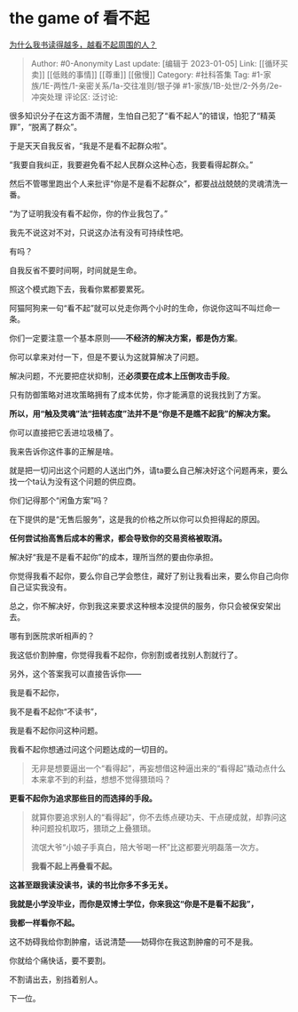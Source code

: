 # the game of 看不起
[为什么我书读得越多，越看不起周围的人？](https://www.zhihu.com/question/26828496/answer/2830201218)

> Author: #0-Anonymity
> Last update: [编辑于 2023-01-05]
> Link: [[循环买卖]] [[低贱的事情]] [[尊重]] [[傲慢]]
> Category: #社科答集
> Tag: #1-家族/1E-两性/1-亲密关系/1a-交往准则/银子弹 #1-家族/1B-处世/2-外务/2e-冲突处理
> 评论区:
> 泛讨论:

很多知识分子在这方面不清醒，生怕自己犯了“看不起人”的错误，怕犯了“精英罪”，“脱离了群众”。

于是天天自我反省，“我是不是看不起群众啦”。

“我要自我纠正，我要避免看不起人民群众这种心态，我要看得起群众。”

然后不管哪里跑出个人来批评“你是不是看不起群众”，都要战战兢兢的灵魂清洗一番。

“为了证明我没有看不起你，你的作业我包了。”

我先不说这对不对，只说这办法有没有可持续性吧。

有吗？

自我反省不要时间啊，时间就是生命。

照这个模式跑下去，我看你累都要累死。

阿猫阿狗来一句“看不起”就可以兑走你两个小时的生命，你说你这叫不叫烂命一条。

你们一定要注意一个基本原则——**不经济的解决方案，都是伪方案**。

你可以拿来对付一下，但是不要认为这就算解决了问题。

解决问题，不光要把症状抑制，还**必须要在成本上压倒攻击手段**。

只有防御策略对进攻策略拥有了成本优势，你才能满意的说我找到了方案。

**所以，用“触及灵魂”法“扭转态度”法并不是“你是不是瞧不起我”的解决方案。**

你可以直接把它丢进垃圾桶了。

我来告诉你这件事的正解是啥。

就是把一切问出这个问题的人送出门外，请ta要么自己解决好这个问题再来，要么找一个ta认为没有这个问题的供应商。

你们记得那个“闲鱼方案”吗？

在下提供的是“无售后服务”，这是我的价格之所以你可以负担得起的原因。

**任何尝试抬高售后成本的需求，都会导致你的交易资格被取消。**

解决好“我是不是看不起你”的成本，理所当然的要由你承担。

你觉得我看不起你，要么你自己学会憋住，藏好了别让我看出来，要么你自己向你自己证实我没有。

总之，你不解决好，你到我这来要求这种根本没提供的服务，你只会被保安架出去。

哪有到医院求听相声的？

我这低价割肿瘤，你觉得我看不起你，你别割或者找别人割就行了。

另外，这个答案我可以直接告诉你——

我是看不起你，

我不是看不起你“不读书”，

我是看不起你问这种问题。

我看不起你想通过问这个问题达成的一切目的。

> 无非是想要逼出一个“看得起”，再妄想借这种逼出来的“看得起”撬动点什么本来拿不到的利益，想想不觉得猥琐吗？

**更看不起你为追求那些目的而选择的手段。**

> 就算你要追求别人的“看得起”，你不去练点硬功夫、干点硬成就，却靠问这种问题投机取巧，猥琐之上叠猥琐。
>
> 流氓大爷“小娘子手真白，陪大爷喝一杯”比这都要光明磊落一次方。
>
> **我看不起上再叠看不起。**

**这甚至跟我读没读书，读的书比你多不多无关。**

**我就是小学没毕业，而你是双博士学位，你来我这“你是不是看不起我”，**

**我都一样看你不起。**

这不妨碍我给你割肿瘤，话说清楚——妨碍你在我这割肿瘤的可不是我。

你就给个痛快话，要不要割。

不割请出去，别挡着别人。

下一位。
